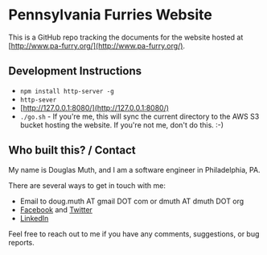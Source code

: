 
# Pennsylvania Furries Website

This is a GitHub repo tracking the documents for the website hosted at [http://www.pa-furry.org/](http://www.pa-furry.org/).


## Development Instructions

- `npm install http-server -g`
- `http-sever`
- [http://127.0.0.1:8080/](http://127.0.0.1:8080/)
- `./go.sh` - If you're me, this will sync the current directory to the AWS S3 bucket hosting the website.  If you're not me, don't do this. :-)


## Who built this? / Contact

My name is Douglas Muth, and I am a software engineer in Philadelphia, PA.

There are several ways to get in touch with me:
- Email to doug.muth AT gmail DOT com or dmuth AT dmuth DOT org
- [Facebook](https://facebook.com/dmuth) and [Twitter](http://twitter.com/dmuth)
- [LinkedIn](http://localhost:8080/www.linkedin.com/in/dmuth)

Feel free to reach out to me if you have any comments, suggestions, or bug reports.


